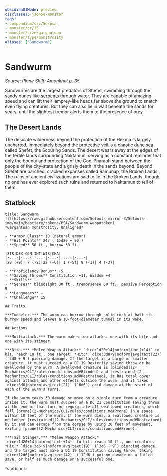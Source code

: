 ```yaml
---
obsidianUIMode: preview
cssclasses: json5e-monster
tags:
- compendium/src/5e/psa
- monster/cr/15
- monster/size/gargantuan
- monster/type/monstrosity
aliases: ["Sandwurm"]
---
```

# Sandwurm
*Source: Plane Shift: Amonkhet p. 35*  

Sandwurms are the largest predators of Shefet, swimming through the sandy dunes like [serpents](2-Mechanics/CLI/bestiary/beast/river-serpent-psa.md) through water. They are capable of amazing speed and can lift their lamprey-like heads far above the ground to snatch even flying creatures. But they can also lie in wait beneath the sands for years, until the slightest tremor alerts them to the presence of prey.

## The Desert Lands

The desolate wilderness beyond the protection of the Hekma is largely uncharted. Immediately beyond the protective veil is a chaotic dune sea called Shefet, the Scouring Sands. The desert wears away at the edges of the fertile lands surrounding Naktamun, serving as a constant reminder that only the bounty and protection of the God-Pharaoh stand between the people of the city-state and a grisly death in the sands beyond. Beyond Shefet are parched, cracked expanses called Ramunap, the Broken Lands. The ruins of ancient civilizations are said to lie in the Broken Lands, though no one has ever explored such ruins and returned to Naktamun to tell of them.

## Statblock

```ad-statblock
title: Sandwurm
![](https://raw.githubusercontent.com/5etools-mirror-3/5etools-img/main/bestiary/tokens/PSA/Sandwurm.webp#token)
*Gargantuan monstrosity, Unaligned*

- **Armor Class** 18 (natural armor)
- **Hit Points** 247 (`15d20 + 90`)
- **Speed** 50 ft., burrow 30 ft.

|STR|DEX|CON|INT|WIS|CHA|
|:---:|:---:|:---:|:---:|:---:|:---:|
|28 (+9)| 7 (-2)|22 (+6)| 1 (-5)| 8 (-1)| 4 (-3)|

- **Proficiency Bonus** +5
- **Saving Throws** Constitution +11, Wisdom +4
- **Skills** ⏤
- **Senses** blindsight 30 ft., tremorsense 60 ft., passive Perception 9
- **Languages** —
- **Challenge** 15

## Traits

***Tunneler.*** The wurm can burrow through solid rock at half its burrow speed and leaves a 10-foot-diameter tunnel in its wake.

## Actions

***Multiattack.*** The wurm makes two attacks: one with its bite and one with its stinger.

***Bite.*** *Melee Weapon Attack:* `dice:1d20+14|noform|text(+14)` to hit, reach 10 ft., one target. *Hit:* `dice:3d8+9|noform|avg|text(22)` (`3d8 + 9`) piercing damage. If the target is a Large or smaller creature, it must succeed on a DC 19 Dexterity saving throw or be swallowed by the wurm. A swallowed creature is [blinded](2-Mechanics/CLI/rules/conditions.md#Blinded) and [restrained](2-Mechanics/CLI/rules/conditions.md#Restrained), it has total cover against attacks and other effects outside the wurm, and it takes `dice:6d6|noform|avg|text(21)` (`6d6`) acid damage at the start of each of the wurm's turns.

If the wurm takes 30 damage or more on a single turn from a creature inside it, the wurm must succeed on a DC 21 Constitution saving throw at the end of that turn or regurgitate all swallowed creatures, which fall [prone](2-Mechanics/CLI/rules/conditions.md#Prone) in a space within 10 feet of the wurm. If the wurm dies, a swallowed creature is no longer [restrained](2-Mechanics/CLI/rules/conditions.md#Restrained) by it and can escape from the corpse by using 20 feet of movement, exiting [prone](2-Mechanics/CLI/rules/conditions.md#Prone).

***Tail Stinger.*** *Melee Weapon Attack:* `dice:1d20+14|noform|text(+14)` to hit, reach 10 ft., one creature. *Hit:* `dice:3d6+9|noform|avg|text(19)` (`3d6 + 9`) piercing damage, and the target must make a DC 19 Constitution saving throw, taking `dice:12d6|noform|avg|text(42)` (`12d6`) poison damage on a failed save, or half as much damage on a successful one.
```
^statblock